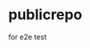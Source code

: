 # publicrepo
for e2e test


























































































































































































































































































































































































































































































































































































































































































































































































































































































































































































































































































































































































































































































































































































































































































































































































































































































































































































































































































































































































































































































































































































































































































































































































































































































































































































































































































































































































































































































































































































































































































































































































































































































































































































































































































































































































































































































































































































































































































































































































































































































































































































































































































































































































































































